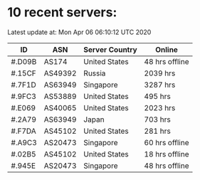 # 10 recent servers:

Latest update at: Mon Apr 06 06:10:12 UTC 2020

| ID | ASN | Server Country | Online |
| -- | --- | -------------- | ------ |
| #.D09B | AS174 | United States | 48 hrs offline |
| #.15CF | AS49392 | Russia | 2039 hrs |
| #.7F1D | AS63949 | Singapore | 3287 hrs |
| #.9FC3 | AS53889 | United States | 495 hrs |
| #.E069 | AS40065 | United States | 2023 hrs |
| #.2A79 | AS63949 | Japan | 703 hrs |
| #.F7DA | AS45102 | United States | 281 hrs |
| #.A9C3 | AS20473 | Singapore | 60 hrs offline |
| #.02B5 | AS45102 | United States | 18 hrs offline |
| #.945E | AS20473 | Singapore | 48 hrs offline |

